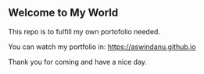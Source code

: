 ## Welcome to My World

This repo is to fulfill my own portofolio needed.

You can watch my portfolio in: https://aswindanu.github.io


Thank you for coming and have a nice day.
